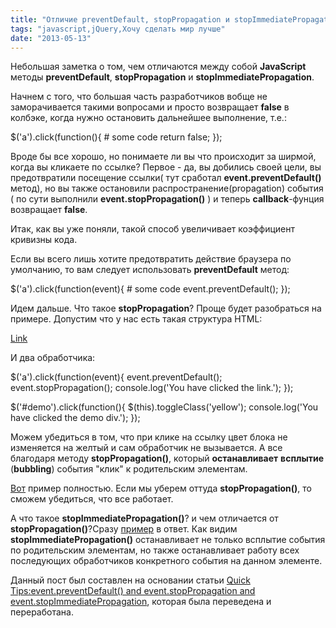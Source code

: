 ```yaml
---
title: "Отличие preventDefault, stopPropagation и stopImmediatePropagation"
tags: "javascript,jQuery,Хочу сделать мир лучше"
date: "2013-05-13"
---
```


Небольшая заметка о том, чем отличаются между собой **JavaScript** методы **preventDefault**, **stopPropagation** и **stopImmediatePropagation**.

Начнем с того, что большая часть разработчиков вобще не заморачивается такими вопросами и просто возвращает **false** в колбэке, когда нужно остановить дальнейшее выполнение, т.е.:

$('a').click(function(){
	# some code
	return false;
});

Вроде бы все хорошо, но понимаете ли вы что происходит за ширмой, когда вы кликаете по ссылке? Первое - да, вы добились своей цели, вы предотвратили посещение ссылки( тут сработал **event.preventDefault()** метод), но вы также остановили распространение(propagation) события ( по сути выполнили **event.stopPropagation()** ) и теперь **callback**\-фунция возвращает **false**.

Итак, как вы уже поняли, такой способ увеличивает коэффициент кривизны кода.

Если вы всего лишь хотите предотвратить действие браузера по умолчанию, то вам следует использовать **preventDefault** метод:

$('a').click(function(event){
	# some code
	event.preventDefault();
});

Идем дальше. Что такое **stopPropagation**? Проще будет разобраться на примере. Допустим что у нас есть такая структура HTML:

<div id="demo">
    <a href="js4.it">Link</a>
</div>

И два обработчика:

$('a').click(function(event){
	event.preventDefault();
	event.stopPropagation();
	console.log('You have clicked the link.');
});

$('#demo').click(function(){
	$(this).toggleClass('yellow');
	console.log('You have clicked the demo div.');
});

Можем убедиться в том, что при клике на ссылку цвет блока не изменяется на желтый и сам обработчик не вызывается. А все благодаря методу **stopPropagation()**, который **останавливает** **всплытие** (**bubbling**) события "клик" к родительским элементам.

[Вот](http://jsfiddle.net/STEVER/7TSkG/ "jsfiddle") пример полностью. Если мы уберем оттуда **stopPropagation()**, то сможем убедиться, что все работает.

А что такое **stopImmediatePropagation()**? и чем отличается от **stopPropagation()**?Сразу [пример](http://jsfiddle.net/STEVER/8jRyd/ "jsfiddle") в ответ. Как видим ****stopImmediatePropagation**()** останавливает не только всплытие события по родительским элементам, но также останавливает работу всех последующих обработчиков конкретного события на данном элементе.

Данный пост был составлен на основании статьи [Quick Tips:event.preventDefault() and event.stopPropagation and event.stopImmediatePropagation](http://dev-tricks.com/event-preventdefault-and-event-stoppropagation-and-event-stopimmediatepropagation/), которая была переведена и переработана.
